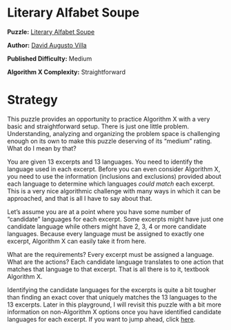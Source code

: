 # Literary Alfabet Soupe

__Puzzle:__ [Literary Alfabet Soupe](https://www.codingame.com/training/medium/literary-alfabet-soupe)

__Author:__ [David Augusto Villa](https://www.codingame.com/profile/455d71552aef838a0c75b7617e2d22d41768324)

__Published Difficulty:__ Medium

__Algorithm X Complexity:__ Straightforward

# Strategy

This puzzle provides an opportunity to practice Algorithm X with a very basic and straightforward setup. There is just one little problem. Understanding, analyzing and organizing the problem space is challenging enough on its own to make this puzzle deserving of its “medium” rating. What do I mean by that?

You are given 13 excerpts and 13 languages. You need to identify the language used in each excerpt. Before you can even consider Algorithm X, you need to use the information (inclusions and exclusions) provided about each language to determine which languages _could match_ each excerpt. This is a very nice algorithmic challenge with many ways in which it can be approached, and that is all I have to say about that.

Let’s assume you are at a point where you have some number of “candidate” languages for each excerpt. Some excerpts might have just one candidate language while others might have 2, 3, 4 or more candidate languages. Because every language must be assigned to exactly one excerpt, Algorithm X can easily take it from here.

What are the requirements? Every excerpt must be assigned a language. What are the actions? Each candidate language translates to one action that matches that language to that excerpt. That is all there is to it, textbook Algorithm X.

Identifying the candidate languages for the excerpts is quite a bit tougher than finding an exact cover that uniquely matches the 13 languages to the 13 excerpts. Later in this playground, I will revisit this puzzle with a bit more information on non-Algorithm X options once you have identified candidate languages for each excerpt. If you want to jump ahead, click [here](literary-alfabet-soupe-revisited).
